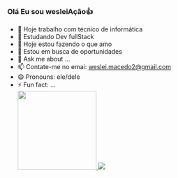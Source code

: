 ### Olá Eu sou wesleiAção👍

- 🔭 Hoje trabalho com técnico de informática
- 🌱  Estudando  Dev fullStack    
- 👯 Hoje estou fazendo o que amo                                            
- 🤔 Estou em busca de oportunidades
- 💬 Ask me about ...             
- 📫 Contate-me no emai: weslei.macedo2@gmail.com    
- 😄 Pronouns: ele/dele
- ⚡ Fun fact: ...
     <div>
  <a href="https://github.com/wesleiAção">
  <img height="180em" src="https://github-readme-stats.vercel.app/api?username=wesleiAção&show_icons=true&theme=dracula&include_all_commits=true&count_private=true"/>
    <img heignt="180em" src="https://github-readme-stats.vercel.app/api/top-langs/?username=wesleiAção&layout=compact&langs_count=16&theme=dracula"/>
    </div>
 
